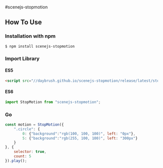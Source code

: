 #scenejs-stopmotion

## How To Use
### Installation with npm

```bash
$ npm install scenejs-stopmotion
```

### Import Library
#### ES5
```html
<script src="//daybrush.github.io/scenejs-stopmotion/release/latest/stopmotion.min.js">
```
#### ES6
```js
import StopMotion from "scenejs-stopmotion";
```

### Go

```js
const motion = StopMotion({
    ".circle": {
        0: {"background":"rgb(100, 100, 100)", left: "0px"},
        5: {"background":"rgb(255, 100, 100)", left: "300px"}
    }
}, {
    selector: true,
    count: 5
}).play();
```